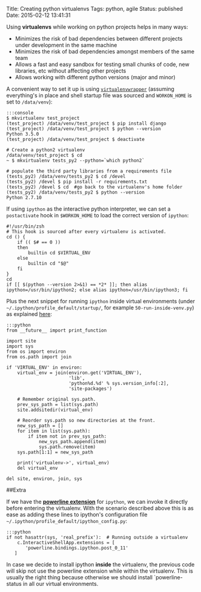 Title: Creating python virtualenvs
Tags: python, agile
Status: published
Date: 2015-02-12 13:41:31

Using **virtualenvs** while working on python projects helps in many ways:

- Minimizes the risk of bad dependencies between different projects under
development in the same machine
- Minimizes the risk of bad dependencies amongst members of the same team
- Allows a fast and easy sandbox for testing small chunks of code, new
libraries, etc without affecting other projects
- Allows working with different python versions (major and minor)

A convenient way to set it up is using
[`virtualenvwrapper`](http://virtualenvwrapper.readthedocs.org/en/latest/index.html)
(assuming everything's in place and shell startup file was sourced and
`WORKON_HOME` is set to `/data/venv`):

    :::console
    $ mkvirtualenv test_project
    (test_project) /data/venv/test_project $ pip install django
    (test_project) /data/venv/test_project $ python --version
    Python 3.5.0
    (test_project) /data/venv/test_project $ deactivate

    # Create a python2 virtualenv
    /data/venv/test_project $ cd
    ~ $ mkvirtualenv tests_py2 --python=`which python2`

    # populate the third party libraries from a requirements file
    (tests_py2) /data/venv/tests_py2 $ cd /devel
    (tests_py2) /devel $ pip install -r requirements.txt
    (tests_py2) /devel $ cd  #go back to the virtualenv's home folder
    (tests_py2) /data/venv/tests_py2 $ python --version
    Python 2.7.10


If using `ipython` as the interactive python interpreter, we can set a
`postactivate` hook in `$WORKON_HOME` to load the correct version of
`ipython`:

    #!/usr/bin/zsh
    # This hook is sourced after every virtualenv is activated.
    cd () {
        if (( $# == 0 ))
        then
            builtin cd $VIRTUAL_ENV
        else
            builtin cd "$@"
        fi
    }
    cd
    if [[ $(python --version 2>&1) == *2* ]]; then alias ipython=/usr/bin/ipython2; else alias ipython=/usr/bin/ipython3; fi

Plus the next snippet for running `ipython` inside virtual environments (under
`~/.ipython/profile_default/startup/`, for example `50-run-inside-venv.py`) as
explained [here](http://igotgenes.blogspot.com.es/2010/01/interactive-sandboxes-using-ipython.html):

    :::python
    from __future__ import print_function
    
    import site
    import sys
    from os import environ
    from os.path import join
    
    if 'VIRTUAL_ENV' in environ:
        virtual_env = join(environ.get('VIRTUAL_ENV'),
                           'lib',
                           'python%d.%d' % sys.version_info[:2],
                           'site-packages')
    
        # Remember original sys.path.
        prev_sys_path = list(sys.path)
        site.addsitedir(virtual_env)
    
        # Reorder sys.path so new directories at the front.
        new_sys_path = []
        for item in list(sys.path):
            if item not in prev_sys_path:
                new_sys_path.append(item)
                sys.path.remove(item)
        sys.path[1:1] = new_sys_path
    
        print('virtualenv->', virtual_env)
        del virtual_env
    
    del site, environ, join, sys


##Extra

If we have the <u>**powerline extension**</u> for `ipython`, we can invoke it
directly before entering the virtualenv.
With the scenario described above this is as ease as adding these lines to
ipython's configuration file `~/.ipython/profile_default/ipython_config.py`:

    :::python
    if not hasattr(sys, 'real_prefix'):  # Running outside a virtualenv
        c.InteractiveShellApp.extensions = [
           'powerline.bindings.ipython.post_0_11'
       ]

In case we decide to install ipython **inside** the virtualenv, the previous
code will skip not use the powerline extension while within the virtualenv.
This is usually the right thing because otherwise we should install
`powerline-status in all our virtual environments.

